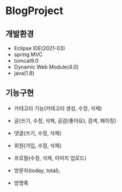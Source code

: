# BlogProject

## 개발환경
- Eclipse IDE(2021-03)
- spring MVC
- tomcat9.0
- Dynamic Web Module(4.0)
- java(1.8)

## 기능구현
- 카테고리 기능(카테고리 생성, 수정, 삭제)

- 글(쓰기, 수정, 삭제, 공감(좋아요),  검색, 페이징)

- 댓글(쓰기, 수정, 삭제)

- 회원(가입, 수정, 삭제)

- 프로필(수정, 삭제, 이미지 업로드)

- 방문자(today, total),

- 방명록
